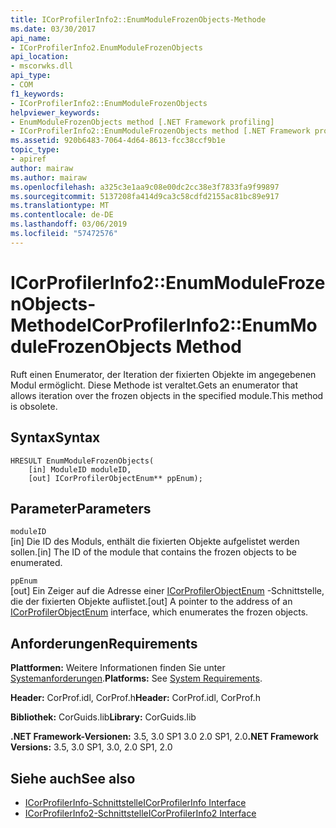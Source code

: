 ```yaml
---
title: ICorProfilerInfo2::EnumModuleFrozenObjects-Methode
ms.date: 03/30/2017
api_name:
- ICorProfilerInfo2.EnumModuleFrozenObjects
api_location:
- mscorwks.dll
api_type:
- COM
f1_keywords:
- ICorProfilerInfo2::EnumModuleFrozenObjects
helpviewer_keywords:
- EnumModuleFrozenObjects method [.NET Framework profiling]
- ICorProfilerInfo2::EnumModuleFrozenObjects method [.NET Framework profiling]
ms.assetid: 920b6483-7064-4d64-8613-fcc38ccf9b1e
topic_type:
- apiref
author: mairaw
ms.author: mairaw
ms.openlocfilehash: a325c3e1aa9c08e00dc2cc38e3f7833fa9f99897
ms.sourcegitcommit: 5137208fa414d9ca3c58cdfd2155ac81bc89e917
ms.translationtype: MT
ms.contentlocale: de-DE
ms.lasthandoff: 03/06/2019
ms.locfileid: "57472576"
---
```

# <a name="icorprofilerinfo2enummodulefrozenobjects-method"></a><span data-ttu-id="caa20-102">ICorProfilerInfo2::EnumModuleFrozenObjects-Methode</span><span class="sxs-lookup"><span data-stu-id="caa20-102">ICorProfilerInfo2::EnumModuleFrozenObjects Method</span></span>
<span data-ttu-id="caa20-103">Ruft einen Enumerator, der Iteration der fixierten Objekte im angegebenen Modul ermöglicht. Diese Methode ist veraltet.</span><span class="sxs-lookup"><span data-stu-id="caa20-103">Gets an enumerator that allows iteration over the frozen objects in the specified module.This method is obsolete.</span></span>  
  
## <a name="syntax"></a><span data-ttu-id="caa20-104">Syntax</span><span class="sxs-lookup"><span data-stu-id="caa20-104">Syntax</span></span>  
  
```  
HRESULT EnumModuleFrozenObjects(  
    [in] ModuleID moduleID,  
    [out] ICorProfilerObjectEnum** ppEnum);  
```  
  
## <a name="parameters"></a><span data-ttu-id="caa20-105">Parameter</span><span class="sxs-lookup"><span data-stu-id="caa20-105">Parameters</span></span>  
 `moduleID`  
 <span data-ttu-id="caa20-106">[in] Die ID des Moduls, enthält die fixierten Objekte aufgelistet werden sollen.</span><span class="sxs-lookup"><span data-stu-id="caa20-106">[in] The ID of the module that contains the frozen objects to be enumerated.</span></span>  
  
 `ppEnum`  
 <span data-ttu-id="caa20-107">[out] Ein Zeiger auf die Adresse einer [ICorProfilerObjectEnum](../../../../docs/framework/unmanaged-api/profiling/icorprofilerobjectenum-interface.md) -Schnittstelle, die der fixierten Objekte auflistet.</span><span class="sxs-lookup"><span data-stu-id="caa20-107">[out] A pointer to the address of an [ICorProfilerObjectEnum](../../../../docs/framework/unmanaged-api/profiling/icorprofilerobjectenum-interface.md) interface, which enumerates the frozen objects.</span></span>  
  
## <a name="requirements"></a><span data-ttu-id="caa20-108">Anforderungen</span><span class="sxs-lookup"><span data-stu-id="caa20-108">Requirements</span></span>  
 <span data-ttu-id="caa20-109">**Plattformen:** Weitere Informationen finden Sie unter [Systemanforderungen](../../../../docs/framework/get-started/system-requirements.md).</span><span class="sxs-lookup"><span data-stu-id="caa20-109">**Platforms:** See [System Requirements](../../../../docs/framework/get-started/system-requirements.md).</span></span>  
  
 <span data-ttu-id="caa20-110">**Header:** CorProf.idl, CorProf.h</span><span class="sxs-lookup"><span data-stu-id="caa20-110">**Header:** CorProf.idl, CorProf.h</span></span>  
  
 <span data-ttu-id="caa20-111">**Bibliothek:** CorGuids.lib</span><span class="sxs-lookup"><span data-stu-id="caa20-111">**Library:** CorGuids.lib</span></span>  
  
 <span data-ttu-id="caa20-112">**.NET Framework-Versionen:** 3.5, 3.0 SP1 3.0 2.0 SP1, 2.0</span><span class="sxs-lookup"><span data-stu-id="caa20-112">**.NET Framework Versions:** 3.5, 3.0 SP1, 3.0, 2.0 SP1, 2.0</span></span>  
  
## <a name="see-also"></a><span data-ttu-id="caa20-113">Siehe auch</span><span class="sxs-lookup"><span data-stu-id="caa20-113">See also</span></span>
- [<span data-ttu-id="caa20-114">ICorProfilerInfo-Schnittstelle</span><span class="sxs-lookup"><span data-stu-id="caa20-114">ICorProfilerInfo Interface</span></span>](../../../../docs/framework/unmanaged-api/profiling/icorprofilerinfo-interface.md)
- [<span data-ttu-id="caa20-115">ICorProfilerInfo2-Schnittstelle</span><span class="sxs-lookup"><span data-stu-id="caa20-115">ICorProfilerInfo2 Interface</span></span>](../../../../docs/framework/unmanaged-api/profiling/icorprofilerinfo2-interface.md)
